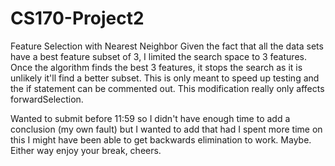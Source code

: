 # CS170-Project2
Feature Selection with Nearest Neighbor
Given the fact that all the data sets have a best feature subset of 3, I limited the search space to 3 features. Once the algorithm finds the best 3 features, it stops the search as it is unlikely it'll find a better subset. This is only meant to speed up testing and the if statement can be commented out. This modification really only affects forwardSelection.


Wanted to submit before 11:59 so I didn't have enough time to add a conclusion (my own fault) but I wanted to add that had I spent more time on this I might have been able to get backwards elimination to work. Maybe. Either way enjoy your break, cheers.
